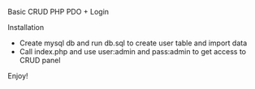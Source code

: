 Basic CRUD PHP PDO + Login

Installation

- Create mysql db and run db.sql to create user table and import data
- Call index.php and use user:admin and pass:admin to get access to CRUD panel

Enjoy!


